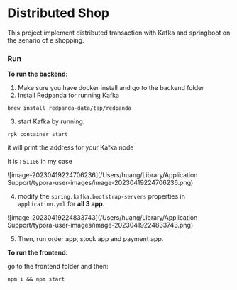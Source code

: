 # Distributed Shop

This project implement distributed transaction with Kafka and springboot on the senario of e shopping.  

### Run

**To run the backend:**

1. Make sure you have docker install and go to the backend folder
2. Install Redpanda for running Kafka

```
brew install redpanda-data/tap/redpanda
```

3. start Kafka by running:

```
rpk container start
```

it will print the address for your Kafka node

It is : ```51106``` in my case

![image-20230419224706236](/Users/huang/Library/Application Support/typora-user-images/image-20230419224706236.png)

4. modify the `spring.kafka.bootstrap-servers` properties in `application.yml` for **all 3 app**.

![image-20230419224833743](/Users/huang/Library/Application Support/typora-user-images/image-20230419224833743.png)

5. Then, run order app, stock app and payment app. 

**To run the frontend:**

go to the frontend folder and then:

```
npm i && npm start
```

